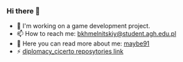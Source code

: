 ### Hi there 👋

- 🔭 I'm working on a game development project.
- 📫 How to reach me: bkhmelnitskiy@student.agh.edu.pl
- 💬 Here you can read more about me: [maybe91](https://maybe91.github.io/)
- ⚡ [diplomacy_cicerto reposytories link](https://github.com/maybe91/diplomacy_cicero)
<!--
**maybe91/maybe91** is a ✨ _special_ ✨ repository because its `README.md` (this file) appears on your GitHub profile.

Here are some ideas to get you started:

- 🔭 I’m currently working on ...
- 🌱 I’m currently learning ...
- 👯 I’m looking to collaborate on ...
- 🤔 I’m looking for help with ...
- 💬 Ask me about ...
- 📫 How to reach me: ...
- 😄 Pronouns: ...
- ⚡ Fun fact: ...
-->
